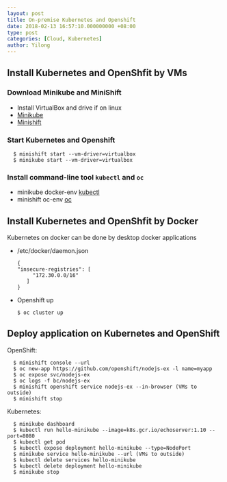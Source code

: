 ```yaml
---
layout: post
title: On-premise Kubernetes and Openshift
date: 2018-02-13 16:57:10.000000000 +08:00
type: post
categories: [Cloud, Kubernetes]
author: Yilong
---
```


## Install Kubernetes and OpenShfit by VMs
### Download Minikube and MiniShift

* Install VirtualBox and drive if on linux
* [Minikube](https://github.com/kubernetes/minikube/releases)
* [Minishift](https://github.com/minishift/minishift/releases)

### Start Kubernetes and Openshift

      $ minishift start --vm-driver=virtualbox
      $ minikube start --vm-driver=virtualbox
      
### Install command-line tool `kubectl` and `oc` 

* minikube docker-env [kubectl](https://kubernetes.io/docs/tasks/tools/install-kubectl/)
* minishift oc-env [oc](https://www.okd.io/download.html#oc-platforms)

## Install Kubernetes and OpenShfit by Docker

Kubernetes on docker can be done by desktop docker applications

* /etc/docker/daemon.json

      {
      "insecure-registries": [
           "172.30.0.0/16"
         ]
      }
      
* Openshift up

      $ oc cluster up
      
      
## Deploy application on Kubernetes and OpenShift

OpenShift:

      $ minishift console --url
      $ oc new-app https://github.com/openshift/nodejs-ex -l name=myapp
      $ oc expose svc/nodejs-ex
      $ oc logs -f bc/nodejs-ex
      $ minishift openshift service nodejs-ex --in-browser (VMs to outside)
      $ minishift stop
      
Kubernetes:

      $ minikube dashboard  
      $ kubectl run hello-minikube --image=k8s.gcr.io/echoserver:1.10 --port=8080
      $ kubectl get pod
      $ kubectl expose deployment hello-minikube --type=NodePort
      $ minikube service hello-minikube --url (VMs to outside)
      $ kubectl delete services hello-minikube
      $ kubectl delete deployment hello-minikube
      $ minikube stop


